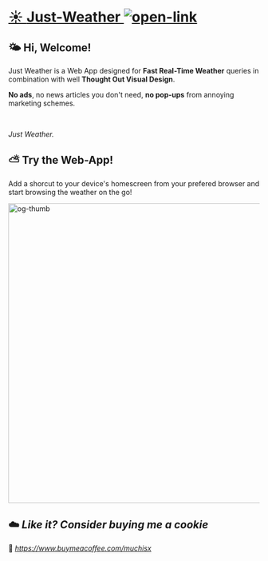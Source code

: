 # [☀️ **Just-Weather** ![open-link](https://muchisx.github.io/Just-Weather/assets/svg/external-link.svg)](https://muchisx.github.io/Just-Weather/)

## 🌤️ **Hi, Welcome!**

Just Weather is a Web App designed for **Fast Real-Time Weather** queries in combination with well **Thought Out Visual Design**.

**No ads**, no news articles you don't need, **no pop-ups** from annoying marketing schemes.

</br>

*Just Weather.*


## ⛅ **Try the Web-App!**

Add a shorcut to your device's homescreen from your prefered browser and start browsing the weather on the go!

<img src="https://muchisx.github.io/Just-Weather/assets/img/web-og-thumb.jpg" alt="og-thumb" width="600px"/>

</br>

## ☁️ *Like it? Consider buying me a cookie*

🍪 *https://www.buymeacoffee.com/muchisx*